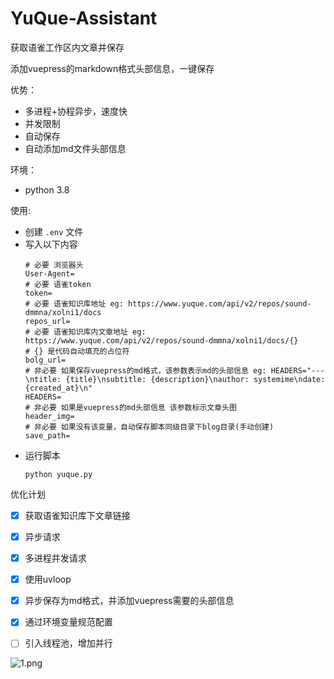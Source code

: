 # YuQue-Assistant
获取语雀工作区内文章并保存

添加vuepress的markdown格式头部信息，一键保存

优势：
  - 多进程+协程异步，速度快
  - 并发限制
  - 自动保存
  - 自动添加md文件头部信息

环境：
  - python 3.8

使用:
  - 创建 `.env` 文件
  - 写入以下内容
    ```shell script
    # 必要 浏览器头
    User-Agent=
    # 必要 语雀token
    token=
    # 必要 语雀知识库地址 eg: https://www.yuque.com/api/v2/repos/sound-dmmna/xolni1/docs
    repos_url=
    # 必要 语雀知识库内文章地址 eg: https://www.yuque.com/api/v2/repos/sound-dmmna/xolni1/docs/{}
    # {} 是代码自动填充的占位符
    bolg_url=
    # 非必要 如果保存vuepress的md格式，该参数表示md的头部信息 eg: HEADERS="---\ntitle: {title}\nsubtitle: {description}\nauthor: systemime\ndate: {created_at}\n"
    HEADERS=
    # 非必要 如果是vuepress的md头部信息 该参数标示文章头图
    header_img=
    # 非必要 如果没有该变量，自动保存脚本同级目录下blog目录(手动创建)
    save_path=
    ```
  - 运行脚本
    ```shell
    python yuque.py
    ```

优化计划
  - [x] 获取语雀知识库下文章链接
  - [x] 异步请求
  - [x] 多进程并发请求
  - [x] 使用uvloop
  - [x] 异步保存为md格式，并添加vuepress需要的头部信息
  - [x] 通过环境变量规范配置
  - [ ] 引入线程池，增加并行


![1.png](https://cdn.nlark.com/yuque/0/2021/webp/663138/1620801785917-70a7b91d-c74f-41a3-a23f-252b9cd1f89f.webp#id=FRj58&originHeight=580&originWidth=654&originalType=binary&status=done&style=none)
